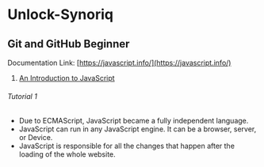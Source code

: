 # Unlock-Synoriq

## Git and GitHub Beginner
Documentation Link: [https://javascript.info/](https://javascript.info/)

1. [An Introduction to JavaScript](#tutorial-1)

###### Tutorial 1
* Due to ECMAScript, JavaScript became a fully independent language.
* JavaScript can run in any JavaScript engine. It can be a browser, server, or Device.
* JavaScript is responsible for all the changes that happen after the loading of the whole website.
